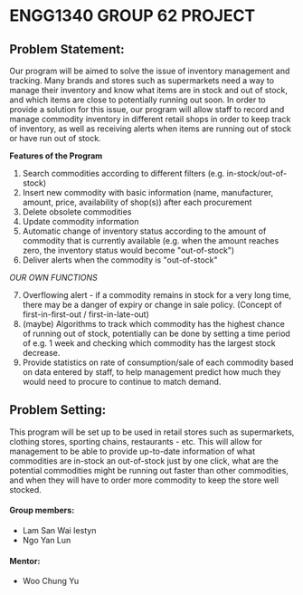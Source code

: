 # ENGG1340 GROUP 62 PROJECT

## Problem Statement:
Our program will be aimed to solve the issue of inventory management and tracking. Many brands and stores such as supermarkets need a way to manage their inventory and know what items are in stock and out of stock, and which items are close to potentially running out soon. In order to provide a solution for this issue, our program will allow staff to record and manage commodity inventory in different retail shops in order to keep track of inventory, as well as receiving alerts when items are running out of stock or have run out of stock.

**Features of the Program**
1. Search commodities according to different filters (e.g. in-stock/out-of-stock)
2. Insert new commodity with basic information (name, manufacturer, amount, price, availability of shop(s)) after each procurement
3. Delete obsolete commodities
4. Update commodity information
5. Automatic change of inventory status according to the amount of commodity that is currently available (e.g. when the amount reaches zero, the inventory status would become "out-of-stock")
6. Deliver alerts when the commodity is "out-of-stock"

*OUR OWN FUNCTIONS*

7. Overflowing alert - if a commodity remains in stock for a very long time, there may be a danger of expiry or change in sale policy. (Concept of first-in-first-out / first-in-late-out)
8. (maybe) Algorithms to track which commodity has the highest chance of running out of stock, potentially can be done by setting a time period of e.g. 1 week and checking which commodity has the largest stock decrease.
9. Provide statistics on rate of consumption/sale of each commodity based on data entered by staff, to help management predict how much they would need to procure to continue to match demand.

## Problem Setting:
This program will be set up to be used in retail stores such as supermarkets, clothing stores, sporting chains, restaurants - etc. This will allow for management to be able to provide up-to-date information of what commodities are in-stock an out-of-stock just by one click, what are the potential commodities might be running out faster than other commodities, and when they will have to order more commodity to keep the store well stocked.

#### Group members:
- Lam San Wai Iestyn
- Ngo Yan Lun

#### Mentor:
- Woo Chung Yu
